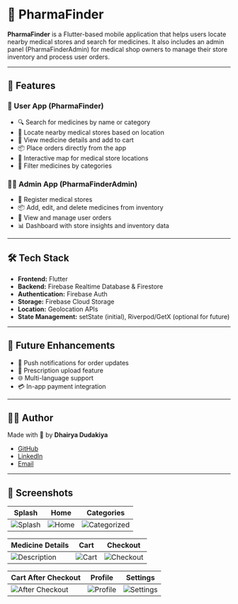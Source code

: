 # 💊 PharmaFinder

**PharmaFinder** is a Flutter-based mobile application that helps users locate nearby medical stores and search for medicines. It also includes an admin panel (PharmaFinderAdmin) for medical shop owners to manage their store inventory and process user orders.

---

## 📱 Features

### 👤 User App (PharmaFinder)

- 🔍 Search for medicines by name or category
- 📍 Locate nearby medical stores based on location
- 🛒 View medicine details and add to cart
- 📦 Place orders directly from the app
- 🧭 Interactive map for medical store locations
- 🧾 Filter medicines by categories

### 🧑‍💼 Admin App (PharmaFinderAdmin)

- 🏪 Register medical stores
- 📦 Add, edit, and delete medicines from inventory
- 📃 View and manage user orders
- 📊 Dashboard with store insights and inventory data

---

## 🛠️ Tech Stack

- **Frontend:** Flutter
- **Backend:** Firebase Realtime Database & Firestore
- **Authentication:** Firebase Auth
- **Storage:** Firebase Cloud Storage
- **Location:** Geolocation APIs
- **State Management:** setState (initial), Riverpod/GetX (optional for future)

---

## 🧠 Future Enhancements

- 🔔 Push notifications for order updates
- 📸 Prescription upload feature
- 🌐 Multi-language support
- 💳 In-app payment integration

---

## 🙋‍♂️ Author

Made with 💙 by **Dhairya Dudakiya**

- [GitHub](https://github.com/Dhairya-Dudakiya)
- [LinkedIn](https://www.linkedin.com/in/dhairya-dudakiya)
- [Email](mailto:dhairyadudakiya52056@gmail.com)

---

## 📸 Screenshots

| Splash                                       | Home                                     | Categories                                                  |
| -------------------------------------------- | ---------------------------------------- | ----------------------------------------------------------- |
| ![Splash](lib/screenshots/Splash_Screen.jpg) | ![Home](lib/screenshots/Home_Screen.jpg) | ![Categorized](lib/screenshots/Home_Screen_Categorized.jpg) |

| Medicine Details                                                | Cart                                     | Checkout                                         |
| --------------------------------------------------------------- | ---------------------------------------- | ------------------------------------------------ |
| ![Description](lib/screenshots/Medicine_Description_Screen.jpg) | ![Cart](lib/screenshots/Cart_Screen.jpg) | ![Checkout](lib/screenshots/Checkout_Screen.jpg) |

| Cart After Checkout                                        | Profile                                        | Settings                                         |
| ---------------------------------------------------------- | ---------------------------------------------- | ------------------------------------------------ |
| ![After Checkout](lib/screenshots/Cart_after_checkout.jpg) | ![Profile](lib/screenshots/Profile_Screen.jpg) | ![Settings](lib/screenshots/Settings_Screen.jpg) |
